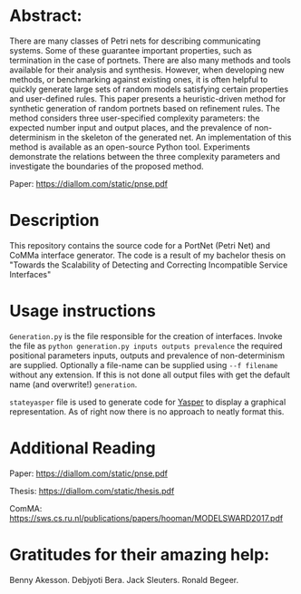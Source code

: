 # Abstract: 
There are many classes of Petri nets for describing communicating systems. Some of these guarantee important properties, such as
termination in the case of portnets. There are also many methods and
tools available for their analysis and synthesis. However, when developing new methods, or benchmarking against existing ones, it is often
helpful to quickly generate large sets of random models satisfying certain
properties and user-defined rules.
This paper presents a heuristic-driven method for synthetic generation of
random portnets based on refinement rules. The method considers three
user-specified complexity parameters: the expected number input and
output places, and the prevalence of non-determinism in the skeleton
of the generated net. An implementation of this method is available
as an open-source Python tool. Experiments demonstrate the relations
between the three complexity parameters and investigate the boundaries
of the proposed method.

Paper: https://diallom.com/static/pnse.pdf

# Description
This repository contains the source code for a PortNet (Petri Net) and CoMMa interface generator.
The code is a result of my bachelor thesis on "Towards the Scalability of Detecting and Correcting Incompatible Service Interfaces"







# Usage instructions
``Generation.py`` is the file responsible for the creation of interfaces. Invoke the file as ``python generation.py inputs outputs prevalence`` the required positional parameters inputs, outputs and prevalence of non-determinism are supplied. Optionally a file-name can be supplied using `--f filename` without any extension. If this is not done all output files with get the default name (and overwrite!) `generation`.  
  

``stateyasper`` file is used to generate code for [Yasper](http://www.yasper.org/) to display a graphical representation. As of right now there is no approach to neatly format this. 



# Additional Reading
Paper: https://diallom.com/static/pnse.pdf

Thesis: https://diallom.com/static/thesis.pdf
  
  
ComMA:  https://sws.cs.ru.nl/publications/papers/hooman/MODELSWARD2017.pdf

# Gratitudes for their amazing help:

Benny Akesson. 
Debjyoti Bera. 
Jack Sleuters. 
Ronald Begeer. 
  
